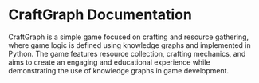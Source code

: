 # CraftGraph Documentation

CraftGraph is a simple game focused on crafting and resource gathering, where game logic is defined using knowledge graphs and implemented in Python. The game features resource collection, crafting mechanics, and aims to create an engaging and educational experience while demonstrating the use of knowledge graphs in game development.